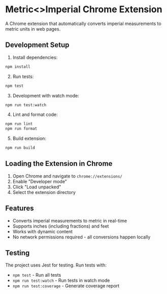 # Metric<>Imperial Chrome Extension

A Chrome extension that automatically converts imperial measurements to metric units in web pages.

## Development Setup

1. Install dependencies:
```bash
npm install
```
2. Run tests:

```bash
npm test
```

3. Development with watch mode:
```bash
npm run test:watch
```

4. Lint and format code:
```bash
npm run lint
npm run format
```

5. Build extension:
```bash
npm run build
```

## Loading the Extension in Chrome

1. Open Chrome and navigate to `chrome://extensions/`
2. Enable "Developer mode"
3. Click "Load unpacked"
4. Select the extension directory

## Features

- Converts imperial measurements to metric in real-time
- Supports inches (including fractions) and feet
- Works with dynamic content
- No network permissions required - all conversions happen locally

## Testing

The project uses Jest for testing. Run tests with:
- `npm test` - Run all tests
- `npm run test:watch` - Run tests in watch mode
- `npm run test:coverage` - Generate coverage report